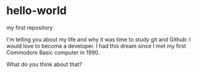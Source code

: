 # hello-world
my first repository

I'm telling you about my life and why it was time to study git and Github: I would love to become a developer. I had this dream since I met my first Commodore Basic computer in 1990.

What do you think about that?
